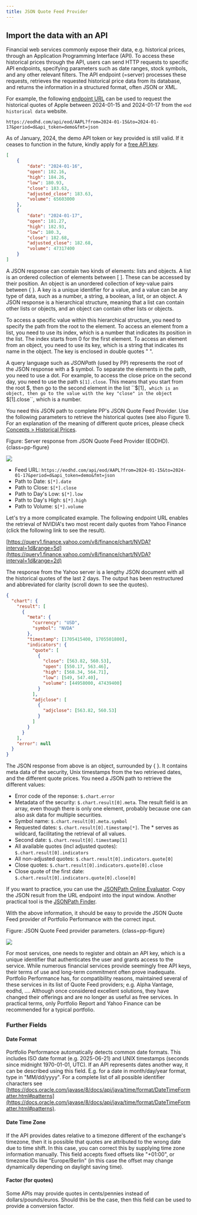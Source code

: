 ```yaml
---
title: JSON Quote Feed Provider
---
```


## Import the data with an API

Financial web services commonly expose their data, e.g. historical prices, through an Application Programming Interface (API). To access these historical prices through the API, users can send HTTP requests to specific API endpoints, specifying parameters such as date ranges, stock symbols, and any other relevant filters. The API endpoint (=server) processes these requests, retrieves the requested historical price data from its database, and returns the information in a structured format, often JSON or XML.

For example, the following [endpoint URL](https://eodhd.com/api/eod/AAPL?from=2024-01-15&to=2024-01-17&period=d&api_token=demo&fmt=json) can be used to request the historical quotes of Apple between 2024-01-15 and 2024-01-17 from the `eod historical data` website.

`https://eodhd.com/api/eod/AAPL?from=2024-01-15&to=2024-01-17&period=d&api_token=demo&fmt=json`

As of January, 2024, the demo API token or key provided is still valid. If it ceases to function in the future, kindly apply for a [free API key](./eodhd.md).

``` JSON
[
    {
        "date": "2024-01-16",
        "open": 182.16,
        "high": 184.26,
        "low": 180.93,
        "close": 183.63,
        "adjusted_close": 183.63,
        "volume": 65603000
    },
    {
        "date": "2024-01-17",
        "open": 181.27,
        "high": 182.93,
        "low": 180.3,
        "close": 182.68,
        "adjusted_close": 182.68,
        "volume": 47317400
    }
]

```

A JSON response can contain two kinds of elements: lists and objects. A list is an ordered collection of elements between [ ]. These can be accessed by their position. An object is an unordered collection of key-value pairs between { }. A key is a unique identifier for a value, and a value can be any type of data, such as a number, a string, a boolean, a list, or an object. A JSON response is a hierarchical structure, meaning that a list can contain other lists or objects, and an object can contain other lists or objects.

To access a specific value within this hierarchical structure, you need to specify the path from the root to the element. To access an element from a list, you need to use its index, which is a number that indicates its position in the list. The index starts from 0 for the first element. To access an element from an object, you need to use its key, which is a string that indicates its name in the object. The key is enclosed in double quotes " ".

A query language such as *JSONPath* (used by PP) represents the root of the JSON response with a $ symbol. To separate the elements in the path, you need to use a dot. For example, to access the close price on the second day, you need to use the path ``$[1].close``. This means that you start from the root $, then go to the second element in the list ``$[1]``, which is an object, then go to the value with the key "close" in the object ``$[1].close``, which is a number.

You need this JSON path to complete PP's JSON Quote Feed Provider. Use the following parameters to retrieve the historical quotes (see also Figure 1). For an explanation of the meaning of different quote prices, please check [Concepts > Historical Prices](../../concepts/historical-prices.md).

Figure: Server response from JSON Quote Feed Provider (EODHD). {class=pp-figure}

![](images/json-eodhd-parameters.png)


- Feed URL: `https://eodhd.com/api/eod/AAPL?from=2024-01-15&to=2024-01-17&period=d&api_token=demo&fmt=json`
- Path to Date: `$[*].date`
- Path to Close: `$[*].close`
- Path to Day's Low: `$[*].low`
- Path to Day's High: `$[*].high`
- Path to Volume: `$[*].volume`


Let's try a more complicated example. The following endpoint URL enables the retrieval of NVIDIA's two most recent daily quotes from Yahoo Finance (click the following link to see the result).

[https://query1.finance.yahoo.com/v8/finance/chart/NVDA?interval=1d&range=5d](https://query1.finance.yahoo.com/v8/finance/chart/NVDA?interval=1d&range=2d)


The response from the Yahoo server is a lengthy JSON document with all the historical quotes of the last 2 days. The output has been restructured and abbreviated for clarity (scroll down to see the quotes).

``` JSON
{
  "chart": {
    "result": [
      {
        "meta": {
          "currency": "USD", 
          "symbol": "NVDA"
        },
        "timestamp": [1705415400, 1705501800],
        "indicators": {
          "quote": [
            {
              "close": [563.82, 560.53],
              "open": [550.17, 563.46],
              "high": [568.34, 564.71],
              "low": [549, 547.40],
              "volume": [44958000, 47439400]
            }
          ],
          "adjclose": [
            {
              "adjclose": [563.82, 560.53]
            }
          ]
        }
      }
    ],
    "error": null
  }
}

```

The JSON response from above is an object, surrounded by { }. It contains meta data of the security, Unix timestamps from the two retrieved dates, and the different quote prices. You need a JSON path to retrieve the different values:

- Error code of the reponse: `$.chart.error`
- Metadata of the security: `$.chart.result[0].meta`. The result field is an array, even though there is only one element, probably because one can also ask data for multiple securities.
- Symbol name: `$.chart.result[0].meta.symbol`
- Requested dates: `$.chart.result[0].timestamp[*]`. The * serves as wildcard, facilitating the retrieval of all values.
- Second date: `$.chart.result[0].timestamp[1]`
- All available quotes (incl adjusted quotes): `$.chart.result[0].indicators`
- All non-adjusted quotes: `$.chart.result[0].indicators.quote[0]`
- Close quotes: `$.chart.result[0].indicators.quote[0].close`
- Close quote of the first date: `$.chart.result[0].indicators.quote[0].close[0]`

If you want to practice, you can use the [JSONPath Online Evaluator](https://jsonpath.com/). Copy the JSON result from the URL endpoint into the input window. Another practical tool is the [JSONPath Finder](https://jsonpathfinder.com/).

With the above information, it should be easy to provide the JSON Quote Feed provider of Portfolio Performance with the correct input.

Figure: JSON Quote Feed provider parameters. {class=pp-figure}

![](images/json-yahoo-parameters.png)


For most services, one needs to register and obtain an API key, which is a unique identifier that authenticates the user and grants access to the service. While numerous financial services provide seemingly free API keys, their terms of use and long-term commitment often prove inadequate. Portfolio Performance has, for compatibility reasons, maintained several of these services in its list of Quote Feed providers; e.g. Alpha Vantage, eodhd, .... Although once considered excellent solutions, they have changed their offerings and are no longer as useful as free services. In practical terms, only Portfolio Report and Yahoo Finance can be recommended for a typical portfolio.

### Further Fields

#### Date Format
Portfolio Performance automatically detects common date formats. This includes ISO date format (e.g. 2025-06-21) and UNIX timestamps (seconds since midnight 1970-01-01, UTC). If an API represents dates another way, it can be described using this field. E.g. for a date in month/day/year format, type in "MM/dd/yyyy". For a complete list of all possible identifier characters see [https://docs.oracle.com/javase/8/docs/api/java/time/format/DateTimeFormatter.html#patterns](https://docs.oracle.com/javase/8/docs/api/java/time/format/DateTimeFormatter.html#patterns).

#### Date Time Zone
If the API provides dates relative to a timezone different of the exchange's timezone, then it is possible that quotes are attributed to the wrong date due to time shift. In this case, you can correct this by supplying time zone information manually. This field accepts fixed offsets like "+01:00", or timezone IDs like "Europe/Berlin" (in this case the offset may change dynamically depending on daylight saving time).

#### Factor (for quotes)
Some APIs may provide quotes in cents/pennies instead of dollars/pounds/euros. Should this be the case, then this field can be used to provide a conversion factor.
